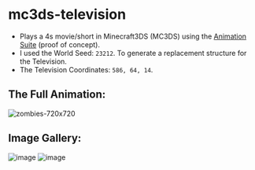 # mc3ds-television
- Plays a 4s movie/short in Minecraft3DS (MC3DS) using the [Animation Suite](https://github.com/Cracko298/MC3DS-AnimationSuite) (proof of concept).
- I used the World Seed: `23212`. To generate a replacement structure for the Television.
- The Television Coordinates: `586, 64, 14`.

## The Full Animation:
![zombies-720x720](https://github.com/user-attachments/assets/0279475a-7e95-42f4-950f-9d54e4ab6134)

## Image Gallery:
![image](https://github.com/user-attachments/assets/15225440-2c57-4725-a510-293af4e3e95e)
![image](https://github.com/user-attachments/assets/b86924f3-98f9-4305-98c7-ac6b35ffb7df)
